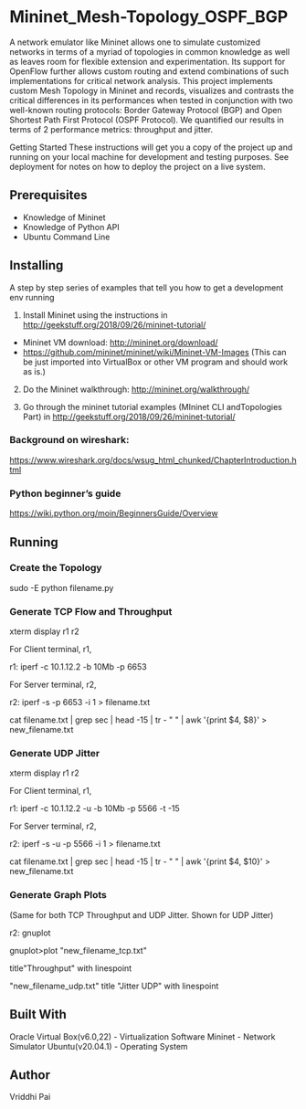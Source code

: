 # Mininet_Mesh-Topology_OSPF_BGP
A network emulator like Mininet allows one to simulate customized networks
in terms of a myriad of topologies in common knowledge as well as leaves room 
for flexible extension and experimentation. Its support for OpenFlow further
allows custom routing and extend combinations of such implementations for critical
network analysis. This project implements custom Mesh Topology in Mininet and records, visualizes and contrasts the critical differences in its performances when tested in conjunction with two well-known routing protocols: Border Gateway Protocol (BGP) and Open Shortest Path First Protocol (OSPF Protocol). We quantified our results in terms of 2 performance metrics: throughput and jitter. 

Getting Started
These instructions will get you a copy of the project up and running on your local machine for development and testing purposes. See deployment for notes on how to deploy the project on a live system.

## Prerequisites
- Knowledge of Mininet
- Knowledge of Python API
- Ubuntu Command Line

## Installing
A step by step series of examples that tell you how to get a development env running
1. Install Mininet using the instructions in http://geekstuff.org/2018/09/26/mininet-tutorial/ 
  - Mininet VM download:  http://mininet.org/download/ 
  - https://github.com/mininet/mininet/wiki/Mininet-VM-Images 
(This can be just imported into VirtualBox or other VM program and should work as is.)

2. Do the Mininet walkthrough: http://mininet.org/walkthrough/ 

3. Go through the mininet tutorial examples (MIninet CLI andTopologies Part) in http://geekstuff.org/2018/09/26/mininet-tutorial/

### Background on wireshark:  
https://www.wireshark.org/docs/wsug_html_chunked/ChapterIntroduction.html 

### Python beginner’s guide 
https://wiki.python.org/moin/BeginnersGuide/Overview

## Running 
### Create the Topology
sudo -E python filename.py

### Generate TCP Flow and Throughput 
xterm display r1 r2 

For Client terminal, r1,

r1: iperf -c 10.1.12.2 -b 10Mb -p 6653

For Server terminal, r2,

r2: iperf -s -p 6653 -i 1 > filename.txt

cat filename.txt | grep sec | head -15 | tr - " " | awk '{print $4, $8}' > new_filename.txt
  
### Generate UDP Jitter
xterm display r1 r2 

For Client terminal, r1,

r1: iperf -c 10.1.12.2 -u -b 10Mb -p 5566 -t -15 

For Server terminal, r2,

r2: iperf -s -u -p 5566 -i 1 > filename.txt

cat filename.txt | grep sec | head -15 | tr - " " | awk '{print $4, $10}' > new_filename.txt

### Generate Graph Plots

(Same for both TCP Throughput and UDP Jitter. Shown for UDP Jitter) 

r2: gnuplot

gnuplot>plot "new_filename_tcp.txt" 

title"Throughput" with linespoint

"new_filename_udp.txt" title "Jitter UDP" with linespoint

## Built With
Oracle Virtual Box(v6.0,22) - Virtualization Software 
Mininet - Network Simulator 
Ubuntu(v20.04.1) - Operating System

## Author
Vriddhi Pai
